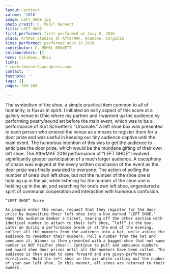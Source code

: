 ```yaml
---
layout: project
volume: '2016'
image: LEFT_SHOE.jpg
photo_credit: C. Mehrl Bennett
title: LEFT SHOE
first_performed: first performed on July 8, 2016
place: ArtRat Studios at AfterMAF, Roanoke, Virginia
times_performed: performed once in 2016
contributor: C. MEHRL BENNETT
collaborators: []
home: Columbus, Ohio
links:
- cmehrlbennett.wordpress.com
contact: ''
footnote: ''
tags: []
pages: 268-269

---
```


The symbolism of the shoe, a simple practical item common to all of humanity, is fluxus in spirit. I initiated an early aspect of this score at a gallery venue in Ohio where my partner and I warmed up the audience by performing poetry/sound art before the main event, which was to be a performance of Kurt Schwitter’s “Ursonate.” A left shoe box was presented to each person who entered the venue as a means to register them for a door prize and was useful in keeping our tiny audience captive until the main event. The humorous intention of this was to get the audience to anticipate the door prize, which would be the mundane gifting of their own left shoe. The AfterMAF 2016 performance of “LEFT SHOE” involved significantly greater participation of a much larger audience. A cacophony of chaos was enjoyed at the newly written conclusion of the event as the door prize was finally awarded to everyone. The action of yelling the number of one’s own left shoe, but not the number of the shoe one is holding up in the air, while listening for the number of the shoe one is holding up in the air, and searching for one’s own left shoe, engendered a spirit of communal cooperation and interaction with humorous confusion.

	“LEFT SHOE” Score

	As people enter the venue, request that they register for the door prize by depositing their left shoe into a box marked “LEFT SHOE.” Hand the audience member a ticket, tearing off the other section with identical number to attach to their left shoe, “left” in the box. Later on during a performance break or at the end of the evening, collect all the numbers from the audience into a hat, while asking the audience to remember their numbers. Pull a number from the hat and announce it. Winner is then presented with a bagged shoe (but not same number so NOT his/her shoe!). Continue to pull and announce numbers and award shoe door prizes until all the numbers have been called. The audience is then asked to come forward and are given performance directives: Hold the left shoe in the air while calling out the number of your own left shoe. In this manner, all shoes are returned to their owners.
